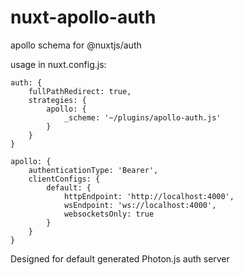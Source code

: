 # nuxt-apollo-auth
apollo schema for @nuxtjs/auth 

usage in nuxt.config.js:

    auth: {
        fullPathRedirect: true,
        strategies: {
            apollo: {
                _scheme: '~/plugins/apollo-auth.js'
            }
        }
    }

    apollo: {
        authenticationType: 'Bearer',
        clientConfigs: {
            default: {
                httpEndpoint: 'http://localhost:4000',
                wsEndpoint: 'ws://localhost:4000',
                websocketsOnly: true
            }
        }
    }

Designed for default generated Photon.js auth server
